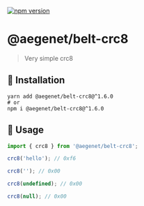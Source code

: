 [![npm version](https://img.shields.io/npm/v/@aegenet/belt-crc8.svg)](https://www.npmjs.com/package/@aegenet/belt-crc8)
<br>

# @aegenet/belt-crc8

> Very simple crc8

## 💾 Installation

```shell
yarn add @aegenet/belt-crc8@^1.6.0
# or
npm i @aegenet/belt-crc8@^1.6.0
```

## 📝 Usage

```typescript
import { crc8 } from '@aegenet/belt-crc8';

crc8('hello'); // 0xf6

crc8(''); // 0x00

crc8(undefined); // 0x00

crc8(null); // 0x00
```
